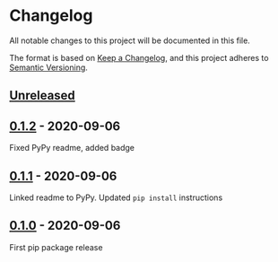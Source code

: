# Changelog
All notable changes to this project will be documented in this file.

The format is based on [Keep a Changelog](https://keepachangelog.com/en/1.0.0/),
and this project adheres to [Semantic Versioning](https://semver.org/spec/v2.0.0.html).

## [Unreleased]


## [0.1.2] - 2020-09-06
Fixed PyPy readme, added badge

## [0.1.1] - 2020-09-06
Linked readme to PyPy. Updated `pip install` instructions

## [0.1.0] - 2020-09-06
First pip package release


[Unreleased]: https://github.com/TurtleTools/geometricus/compare/v0.1.2...HEAD
[0.1.2]: https://github.com/TurtleTools/geometricus/compare/v0.1.1...v0.1.2
[0.1.1]: https://github.com/TurtleTools/geometricus/compare/v0.1.0...v0.1.1
[0.1.0]: https://github.com/TurtleTools/geometricus/releases/tag/v0.1.0
